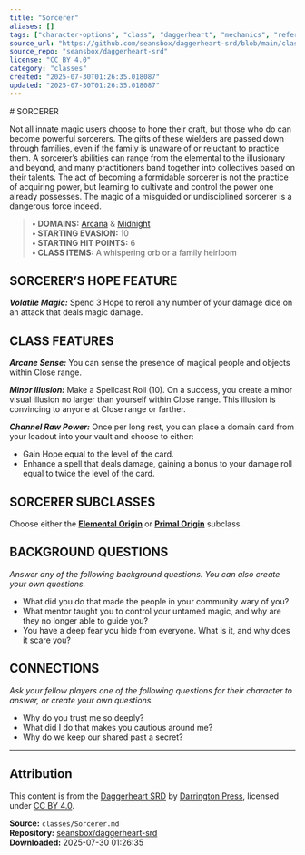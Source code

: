 ```yaml
---
title: "Sorcerer"
aliases: []
tags: ["character-options", "class", "daggerheart", "mechanics", "reference", "srd", "ttrpg"]
source_url: "https://github.com/seansbox/daggerheart-srd/blob/main/classes/Sorcerer.md"
source_repo: "seansbox/daggerheart-srd"
license: "CC BY 4.0"
category: "classes"
created: "2025-07-30T01:26:35.018087"
updated: "2025-07-30T01:26:35.018087"
---
```


﻿# SORCERER

Not all innate magic users choose to hone their craft, but those who do can become powerful sorcerers. The gifts of these wielders are passed down through families, even if the family is unaware of or reluctant to practice them. A sorcerer’s abilities can range from the elemental to the illusionary and beyond, and many practitioners band together into collectives based on their talents. The act of becoming a formidable sorcerer is not the practice of acquiring power, but learning to cultivate and control the power one already possesses. The magic of a misguided or undisciplined sorcerer is a dangerous force indeed.

> **• DOMAINS:** [Arcana](../domains/Arcana.md) & [Midnight](../domains/Midnight.md)  
> **• STARTING EVASION:** 10  
> **• STARTING HIT POINTS:** 6  
> **• CLASS ITEMS:** A whispering orb or a family heirloom

## SORCERER’S HOPE FEATURE

***Volatile Magic:*** Spend 3 Hope to reroll any number of your damage dice on an attack that deals magic damage.

## CLASS FEATURES

***Arcane Sense:*** You can sense the presence of magical people and objects within Close range.

***Minor Illusion:*** Make a Spellcast Roll (10). On a success, you create a minor visual illusion no larger than yourself within Close range. This illusion is convincing to anyone at Close range or farther.

***Channel Raw Power:*** Once per long rest, you can place a domain card from your loadout into your vault and choose to either:

- Gain Hope equal to the level of the card.
- Enhance a spell that deals damage, gaining a bonus to your damage roll equal to twice the level of the card.

## SORCERER SUBCLASSES

Choose either the **[Elemental Origin](../subclasses/Elemental%20Origin.md)** or **[Primal Origin](../subclasses/Primal%20Origin.md)** subclass.

## BACKGROUND QUESTIONS

*Answer any of the following background questions. You can also create your own questions.*

- What did you do that made the people in your community wary of you?
- What mentor taught you to control your untamed magic, and why are they no longer able to guide you?
- You have a deep fear you hide from everyone. What is it, and why does it scare you?

## CONNECTIONS

*Ask your fellow players one of the following questions for their character to answer, or create your own questions.*

- Why do you trust me so deeply?
- What did I do that makes you cautious around me?
- Why do we keep our shared past a secret?

---

## Attribution

This content is from the [Daggerheart SRD](https://github.com/seansbox/daggerheart-srd/blob/main/classes/Sorcerer.md) by [Darrington Press](https://darringtonpress.com/), licensed under [CC BY 4.0](https://creativecommons.org/licenses/by/4.0/).

**Source:** `classes/Sorcerer.md`  
**Repository:** [seansbox/daggerheart-srd](https://github.com/seansbox/daggerheart-srd)  
**Downloaded:** 2025-07-30 01:26:35

